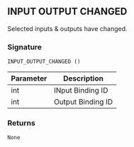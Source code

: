 ## INPUT OUTPUT CHANGED

Selected inputs & outputs have changed.


### Signature

`INPUT_OUTPUT_CHANGED ()`


| Parameter | Description |
| --- | --- |
| int | INput Binding ID |
| int | Output Binding ID |


### Returns

`None`